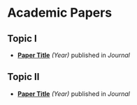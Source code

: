 # Academic Papers

## Topic I
- [**Paper Title**](link) _(Year)_ published in _Journal_

## Topic II
- [**Paper Title**](link) _(Year)_ published in _Journal_
